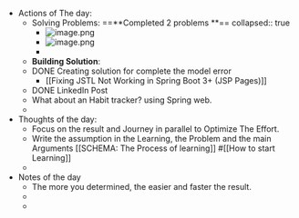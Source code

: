 - Actions of The day:
	- Solving Problems: ==**Completed 2 problems **==
	  collapsed:: true
		- ![image.png](../assets/image_1738770972176_0.png)
		- ![image.png](../assets/image_1738771236325_0.png)
		-
	- **Building Solution**:
	- DONE Creating solution for complete the model error
		- [[Fixing JSTL Not Working in Spring Boot 3+ (JSP Pages)]]
	- DONE LinkedIn Post
	- What about an Habit tracker? using Spring web.
	-
- Thoughts of the day:
	- Focus on the result and Journey in parallel to Optimize The Effort.
	- Write the assumption in the Learning, the Problem and the main Arguments [[SCHEMA: The Process of learning]] #[[How to start Learning]]
	-
- Notes of the day
	- The more you determined, the easier and faster the result.
	-
	-